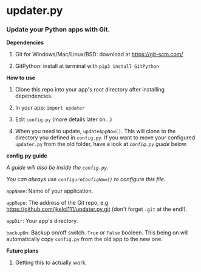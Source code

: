 # updater.py
### Update your Python apps with Git.

**Dependencies**

1. Git for Windows/Mac/Linux/BSD: download at https://git-scm.com/

2. GitPython: install at terminal with `pip3 install GitPython`

**How to use**

1. Clone this repo into your app's root directory after installing dependencies.

2. In your app: `import updater`

3. Edit `config.py` (more details later on...)

4. When you need to update, `updateAppNow()`. This will clone to the directory you defined in `config.py`. If you want to move your configured `updater.py` from the old folder, have a look at *`config.py` guide* below.

**config.py guide**

*A guide will also be inside the `config.py`.*

*You can always use `configureConfigNow()` to configure this file.*

`appName`: Name of your application.

`appRepo`: The address of the Git repo, e.g https://github.com/jkelol111/updater.py.git (don't forget `.git` at the end!).

`appDir`: Your app's directory.

`backupOn`: Backup on/off switch. `True` or `False` booleen. This being on will automatically copy `config.py` from the old app to the new one.

**Future plans**

1. Getting this to actually work.
